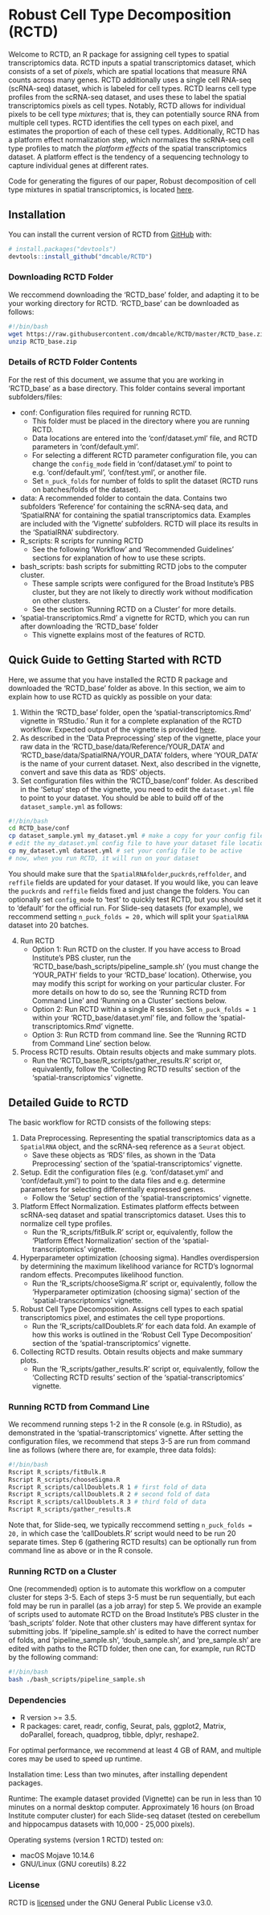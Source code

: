 
<!-- README.md is generated from README.Rmd. Please edit that file -->

# Robust Cell Type Decomposition (RCTD)

<!-- badges: start -->

<!-- badges: end -->

Welcome to RCTD, an R package for assigning cell types to spatial
transcriptomics data. RCTD inputs a spatial transcriptomics dataset,
which consists of a set of *pixels*, which are spatial locations that
measure RNA counts across many genes. RCTD additionally uses a single
cell RNA-seq (scRNA-seq) dataset, which is labeled for cell types. RCTD
learns cell type profiles from the scRNA-seq dataset, and uses these to
label the spatial transcriptomics pixels as cell types. Notably, RCTD
allows for individual pixels to be cell type *mixtures*; that is, they
can potentially source RNA from multiple cell types. RCTD identifies the
cell types on each pixel, and estimates the proportion of each of these
cell types. Additionally, RCTD has a platform effect normalization step,
which normalizes the scRNA-seq cell type profiles to match the *platform
effects* of the spatial transcriptomics dataset. A platform effect is
the tendency of a sequencing technology to capture individual genes at
different rates.

Code for generating the figures of our paper, Robust decomposition of
cell type mixtures in spatial transcriptomics, is located
[here](https://github.com/dmcable/RCTD/tree/dev/AnalysisPaper).

## Installation

You can install the current version of RCTD from
[GitHub](https://github.com/dmcable/RCTD) with:

``` r
# install.packages("devtools")
devtools::install_github("dmcable/RCTD")
```

### Downloading RCTD Folder

We reccommend downloading the ‘RCTD\_base’ folder, and adapting it to be
your working directory for RCTD. ‘RCTD\_base’ can be downloaded as
follows:

``` bash
#!/bin/bash
wget https://raw.githubusercontent.com/dmcable/RCTD/master/RCTD_base.zip 
unzip RCTD_base.zip
```

### Details of RCTD Folder Contents

For the rest of this document, we assume that you are working in
‘RCTD\_base’ as a base directory. This folder contains several
important subfolders/files:

  - conf: Configuration files required for running RCTD.
      - This folder must be placed in the directory where you are
        running RCTD.
      - Data locations are entered into the ‘conf/dataset.yml’ file, and
        RCTD parameters in ‘conf/default.yml’.
      - For selecting a different RCTD parameter configuration file, you
        can change the `config_mode` field in ‘conf/dataset.yml’ to
        point to e.g. ‘conf/default.yml’, ‘conf/test.yml’, or another
        file.
      - Set `n_puck_folds` for number of folds to split the dataset
        (RCTD runs on batches/folds of the dataset).
  - data: A recommended folder to contain the data. Contains two
    subfolders ‘Reference’ for containing the scRNA-seq data, and
    ‘SpatialRNA’ for containing the spatial transcriptomics data.
    Examples are included with the ‘Vignette’ subfolders. RCTD will
    place its results in the ‘SpatialRNA’ subdirectory.
  - R\_scripts: R scripts for running RCTD
      - See the following ‘Workflow’ and ‘Recommended Guidelines’
        sections for explanation of how to use these scripts.
  - bash\_scripts: bash scripts for submitting RCTD jobs to the computer
    cluster.
      - These sample scripts were configured for the Broad Institute’s
        PBS cluster, but they are not likely to directly work without
        modification on other clusters.
      - See the section ‘Running RCTD on a Cluster’ for more details.
  - ‘spatial-transcriptomics.Rmd’ a vignette for RCTD, which you can run
    after downloading the ‘RCTD\_base’ folder
      - This vignette explains most of the features of RCTD.

## Quick Guide to Getting Started with RCTD

Here, we assume that you have installed the RCTD R package and
downloaded the ‘RCTD\_base’ folder as above. In this section, we aim to
explain how to use RCTD as quickly as possible on your data:

1.  Within the ‘RCTD\_base’ folder, open the
    ‘spatial-transcriptomics.Rmd’ vignette in ‘RStudio.’ Run it for a
    complete explanation of the RCTD workflow. Expected output of the
    vignette is provided [here]().
2.  As described in the ‘Data Preprocessing’ step of the vignette, place
    your raw data in the ‘RCTD\_base/data/Reference/YOUR\_DATA’ and
    ‘RCTD\_base/data/SpatialRNA/YOUR\_DATA’ folders, where
    ‘YOUR\_DATA’ is the name of your current dataset. Next, also
    described in the vignette, convert and save this data as ‘RDS’
    objects.
3.  Set configuration files within the ‘RCTD\_base/conf’ folder. As
    described in the ‘Setup’ step of the vignette, you need to edit the
    `dataset.yml` file to point to your dataset. You should be able to
    build off of the `dataset_sample.yml` as follows:

<!-- end list -->

``` bash
#!/bin/bash
cd RCTD_base/conf
cp dataset_sample.yml my_dataset.yml # make a copy for your config file
# edit the my_dataset.yml config file to have your dataset file locations
cp my_dataset.yml dataset.yml # set your config file to be active
# now, when you run RCTD, it will run on your dataset
```

You should make sure that the `SpatialRNAfolder`,`puckrds`,`reffolder`,
and `reffile` fields are updated for your dataset. If you would like,
you can leave the `puckrds` and `reffile` fields fixed and just change
the folders. You can optionally set `config_mode` to ‘test’ to quickly
test RCTD, but you should set it to ‘default’ for the official run. For
Slide-seq datasets (for example), we reccommend setting `n_puck_folds
= 20,` which will split your `SpatialRNA` dataset into 20 batches.

4.  Run RCTD
      - Option 1: Run RCTD on the cluster. If you have access to Broad
        Institute’s PBS cluster, run the
        ‘RCTD\_base/bash\_scripts/pipeline\_sample.sh’ (you must
        change the ‘YOUR\_PATH’ fields to your ‘RCTD\_base’ location).
        Otherwise, you may modify this script for working on your
        particular cluster. For more details on how to do so, see the
        ‘Running RCTD from Command Line’ and ‘Running on a Cluster’
        sections below.
      - Option 2: Run RCTD within a single R session. Set `n_puck_folds
        = 1` within your ‘RCTD\_base/dataset.yml’ file, and follow the
        ‘spatial-transcriptomics.Rmd’ vignette.
      - Option 3: Run RCTD from command line. See the ‘Running RCTD from
        Command Line’ section below.
5.  Process RCTD results. Obtain results objects and make summary plots.
      - Run the ‘RCTD\_base/R\_scripts/gather\_results.R’ script or,
        equivalently, follow the ‘Collecting RCTD results’ section of
        the ‘spatial-transcriptomics’ vignette.

## Detailed Guide to RCTD

The basic workflow for RCTD consists of the following steps:

1.  Data Preprocessing. Representing the spatial transcriptomics data as
    a `SpatialRNA` object, and the scRNA-seq reference as a `Seurat`
    object.
      - Save these objects as ‘RDS’ files, as shown in the ‘Data
        Preprocessing’ section of the ‘spatial-transcriptomics’
        vignette.
2.  Setup. Edit the configuration files (e.g. ‘conf/dataset.yml’ and
    ‘conf/default.yml’) to point to the data files and e.g. determine
    parameters for selecting differentially expressed genes.
      - Follow the ‘Setup’ section of the ‘spatial-transcriptomics’
        vignette.
3.  Platform Effect Normalization. Estimates platform effects between
    scRNA-seq dataset and spatial transcriptomics dataset. Uses this to
    normalize cell type profiles.
      - Run the ‘R\_scripts/fitBulk.R’ script or, equivalently, follow
        the ‘Platform Effect Normalization’ section of the
        ‘spatial-transcriptomics’ vignette.
4.  Hyperparameter optimization (choosing sigma). Handles overdispersion
    by determining the maximum likelihood variance for RCTD’s lognormal
    random effects. Precomputes likelihood function.
      - Run the ‘R\_scripts/chooseSigma.R’ script or, equivalently,
        follow the ‘Hyperparameter optimization (choosing sigma)’
        section of the ‘spatial-transcriptomics’ vignette.
5.  Robust Cell Type Decomposition. Assigns cell types to each spatial
    transcriptomics pixel, and estimates the cell type proportions.
      - Run the ‘R\_scripts/callDoublets.R’ for each data fold. An
        example of how this works is outlined in the ‘Robust Cell Type
        Decomposition’ section of the ‘spatial-transcriptomics’
        vignette.
6.  Collecting RCTD results. Obtain results objects and make summary
    plots.
      - Run the ‘R\_scripts/gather\_results.R’ script or, equivalently,
        follow the ‘Collecting RCTD results’ section of the
        ‘spatial-transcriptomics’ vignette.

### Running RCTD from Command Line

We recommend running steps 1-2 in the R console (e.g. in RStudio), as
demonstrated in the ‘spatial-transcriptomics’ vignette. After setting
the configuration files, we recommend that steps 3-5 are run from
command line as follows (where there are, for example, three data
folds):

``` bash
#!/bin/bash
Rscript R_scripts/fitBulk.R
Rscript R_scripts/chooseSigma.R
Rscript R_scripts/callDoublets.R 1 # first fold of data
Rscript R_scripts/callDoublets.R 2 # second fold of data
Rscript R_scripts/callDoublets.R 3 # third fold of data
Rscript R_scripts/gather_results.R
```

Note that, for Slide-seq, we typically reccommend setting `n_puck_folds
= 20,` in which case the ‘callDoublets.R’ script would need to be run 20
separate times. Step 6 (gathering RCTD results) can be optionally run
from command line as above or in the R console.

### Running RCTD on a Cluster

One (recommended) option is to automate this workflow on a computer
cluster for steps 3-5. Each of steps 3-5 must be run sequentially, but
each fold may be run in parallel (as a job array) for step 5. We provide
an example of scripts used to automate RCTD on the Broad Institute’s PBS
cluster in the ‘bash\_scripts’ folder. Note that other clusters may have
different syntax for submitting jobs. If ‘pipeline\_sample.sh’ is edited
to have the correct number of folds, and ‘pipeline\_sample.sh’,
‘doub\_sample.sh’, and ‘pre\_sample.sh’ are edited with paths to the
RCTD folder, then one can, for example, run RCTD by the following
command:

``` bash
#!/bin/bash
bash ./bash_scripts/pipeline_sample.sh
```

### Dependencies

  - R version \>= 3.5.
  - R packages: caret, readr, config, Seurat, pals, ggplot2, Matrix,
    doParallel, foreach, quadprog, tibble, dplyr, reshape2.

For optimal performance, we recommend at least 4 GB of RAM, and multiple
cores may be used to speed up runtime.

Installation time: Less than two minutes, after installing dependent
packages.

Runtime: The example dataset provided (Vignette) can be run in less than
10 minutes on a normal desktop computer. Approximately 16 hours (on
Broad Institute computer cluster) for each Slide-seq dataset (tested on
cerebellum and hippocampus datasets with 10,000 - 25,000 pixels).

Operating systems (version 1 RCTD) tested on:

  - macOS Mojave 10.14.6
  - GNU/Linux (GNU coreutils) 8.22

### License

RCTD is [licensed](https://github.com/dmcable/RCTD/blob/master/LICENSE)
under the GNU General Public License v3.0.
